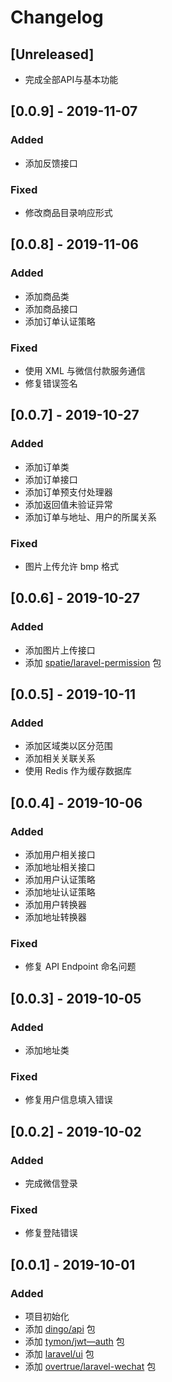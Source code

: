 # Changelog
## [Unreleased]
- 完成全部API与基本功能   

## [0.0.9] - 2019-11-07
### Added
- 添加反馈接口
### Fixed
- 修改商品目录响应形式

## [0.0.8] - 2019-11-06
### Added
- 添加商品类
- 添加商品接口
- 添加订单认证策略
### Fixed
- 使用 XML 与微信付款服务通信
- 修复错误签名

## [0.0.7] - 2019-10-27
### Added
- 添加订单类  
- 添加订单接口  
- 添加订单预支付处理器  
- 添加返回值未验证异常  
- 添加订单与地址、用户的所属关系  
### Fixed
- 图片上传允许 bmp 格式  

## [0.0.6] - 2019-10-27
### Added
- 添加图片上传接口  
- 添加 [spatie/laravel-permission](https://packagist.org/packages/spatie/laravel-permission) 包  

## [0.0.5] - 2019-10-11
### Added
- 添加区域类以区分范围
- 添加相关关联关系
- 使用 Redis 作为缓存数据库

## [0.0.4] - 2019-10-06
### Added
- 添加用户相关接口
- 添加地址相关接口
- 添加用户认证策略
- 添加地址认证策略
- 添加用户转换器
- 添加地址转换器
### Fixed
- 修复 API Endpoint 命名问题

## [0.0.3] - 2019-10-05
### Added
- 添加地址类   
### Fixed
- 修复用户信息填入错误   

## [0.0.2] - 2019-10-02
### Added
- 完成微信登录   
### Fixed
- 修复登陆错误   

## [0.0.1] - 2019-10-01
### Added
- 项目初始化   
- 添加 [dingo/api](https://packagist.org/packages/dingo/api) 包   
- 添加 [tymon/jwt—auth](https://packagist.org/packages/tymon/jwt-auth) 包   
- 添加 [laravel/ui](https://packagist.org/packages/laravel/ui) 包   
- 添加 [overtrue/laravel-wechat](https://packagist.org/packages/overtrue/laravel-wechat) 包   

